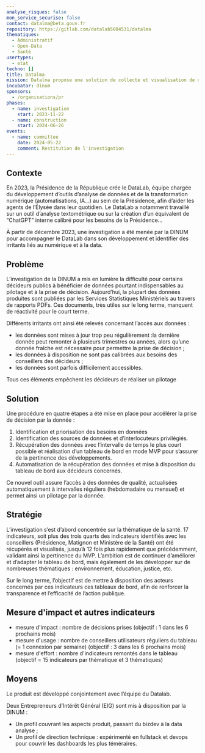 ```yaml
---
analyse_risques: false
mon_service_securise: false
contact: datalma@beta.gouv.fr
repository: https://gitlab.com/datalab5084531/datalma
thematiques:
  - Administratif
  - Open-Data
  - Santé
usertypes:
  - etat
techno: []
title: Datalma
mission: Datalma propose une solution de collecte et visualisation de data, qui permet aux décideurs publics (Présidence, Matignon et ministères) de s’appuyer au quotidien sur des données pertinentes & récentes.
incubator: dinum
sponsors:
  - /organisations/pr
phases:
  - name: investigation
    start: 2023-11-22
  - name: construction
    start: 2024-06-26
events:
  - name: committee
    date: 2024-05-22
    comment: Restitution de l'investigation
---
```

## Contexte
En 2023, la Présidence de la République crée le DataLab, équipe chargée du développement d’outils d’analyse de données et de la transformation numérique (automatisations, IA…) au sein de la Présidence, afin d’aider les agents de l’Élysée dans leur quotidien. Le DataLab a notamment travaillé sur un outil d’analyse textométrique ou sur la création d’un équivalent de “ChatGPT” interne calibré pour les besoins de la Présidence…

À partir de décembre 2023, une investigation a été menée par la DINUM pour accompagner le DataLab dans son développement et identifier des irritants liés au numérique et à la data.

## Problème
L’investigation de la DINUM a mis en lumière la difficulté pour certains décideurs publics à bénéficier de données pourtant indispensables au pilotage et à la prise de décision. Aujourd’hui, la plupart des données produites sont publiées par les Services Statistiques Ministériels au travers de rapports PDFs. Ces documents, très utiles sur le long terme, manquent de réactivité pour le court terme. 

Différents irritants ont ainsi été relevés concernant l’accès aux données :
- les données sont mises à jour trop peu régulièrement :la dernière donnée peut remonter à plusieurs trimestres ou années, alors qu’une donnée fraîche est nécessaire pour permettre la prise de décision ;
- les données à disposition ne sont pas calibrées aux besoins des conseillers des décideurs ;
- les données sont parfois difficilement accessibles.

Tous ces éléments empêchent les décideurs de réaliser un pilotage 


## Solution
Une procédure en quatre étapes a été mise en place pour accélérer la prise de décision par la donnée :
1. Identification et priorisation des besoins en données
2. Identification des sources de données et d’interlocuteurs privilégiés.
3. Récupération des données avec l’intervalle de temps le plus court possible et réalisation d’un tableau de bord en mode MVP pour s’assurer de la pertinence des développements.
4. Automatisation de la récupération des données et mise à disposition du tableau de bord aux décideurs concernés.


Ce nouvel outil assure l’accès à des données de qualité, actualisées automatiquement à intervalles réguliers (hebdomadaire ou mensuel) et permet ainsi un pilotage  par la donnée.


## Stratégie
L’investigation s’est d’abord concentrée sur la thématique de la santé. 17 indicateurs, soit plus des trois quarts des indicateurs identifiés avec les conseillers (Présidence, Matignon et Ministère de la Santé) ont été récupérés et visualisés, jusqu’à 12 fois plus rapidement que précédemment, validant ainsi la pertinence du MVP. L’ambition est de continuer d’améliorer et d’adapter le tableau de bord, mais également de les développer sur de nombreuses thématiques : environnement, éducation, justice, etc.

Sur le long terme, l’objectif est de mettre à disposition des acteurs concernés par ces indicateurs ces tableaux de bord, afin de renforcer la transparence et l’efficacité de l’action publique. 


## Mesure d'impact et autres indicateurs
- mesure d'impact : nombre de décisions prises (objectif : 1 dans les 6 prochains mois)
- mesure d'usage : nombre de conseillers utilisateurs réguliers du tableau (= 1 connexion par semaine) (objectif : 3 dans les 6 prochains mois)
- mesure d'effort : nombre d'indicateurs remontés dans le tableau (objectif = 15 indicateurs par thématique et 3 thématiques)

## Moyens
Le produit est développé  conjointement avec l’équipe du Datalab.

Deux Entrepreneurs d’Intérêt Général (EIG) sont mis à disposition par la DINUM :
- Un profil couvrant les aspects produit, passant du bizdev à la data analyse ;
- Un profil de direction technique : expérimenté en fullstack et devops pour couvrir les dashboards les plus téméraires.
